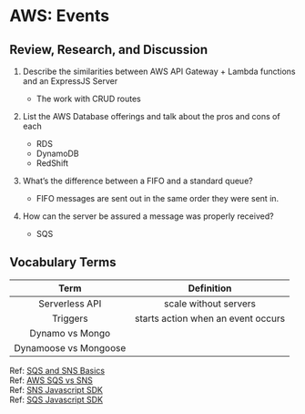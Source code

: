 # AWS: Events  

## Review, Research, and Discussion  

1. Describe the similarities between AWS API Gateway + Lambda functions and an ExpressJS Server  
   - The work with CRUD routes  
2. List the AWS Database offerings and talk about the pros and cons of each  
   - RDS  
   - DynamoDB  
   - RedShift  
   
3. What’s the difference between a FIFO and a standard queue?  
   - FIFO messages are sent out in the same order they were sent in. 
4. How can the server be assured a message was properly received?  
   - SQS

## Vocabulary Terms  

Term                    | Definition   | 
| :-------------:       | :----------: | 
| Serverless API        | scale without servers | 
| Triggers              | starts action when an event occurs | 
| Dynamo vs Mongo       |  |  
| Dynamoose vs Mongoose |  |


Ref: [SQS and SNS Basics](https://www.youtube.com/watch?v=UesxWuZMZqI)  
Ref: [AWS SQS vs SNS](https://medium.com/awesome-cloud/aws-difference-between-sqs-and-sns-61a397bf76c5)  
Ref: [SNS Javascript SDK](https://docs.aws.amazon.com/AWSJavaScriptSDK/latest/AWS/SNS.html)  
Ref: [SQS Javascript SDK](https://docs.aws.amazon.com/AWSJavaScriptSDK/latest/AWS/SQS.html)   